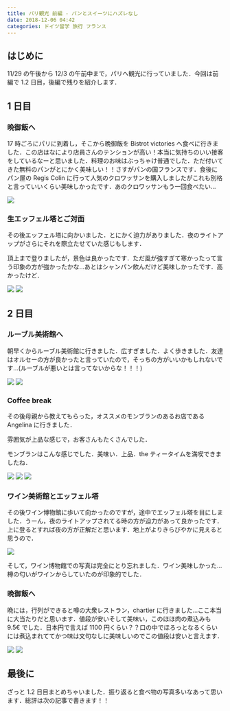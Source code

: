 ```yaml
---
title: パリ観光 前編 - パンとスイーツにハズレなし
date: 2018-12-06 04:42
categories: ドイツ留学 旅行 フランス
---
```


## はじめに

11/29 の午後から 12/3 の午前中まで，パリへ観光に行っていました．今回は前編で 1.2 日目，後編で残りを紹介します．

## 1 日目

### 晩御飯へ

17 時ごろにパリに到着し，そこから晩御飯を Bistrot victories へ食べに行きました．この店はなにより店員さんのテンションが高い！本当に気持ちのいい接客をしているなーと思いました．料理のお味はぶっちゃけ普通でした．ただ付いてきた無料のパンがとにかく美味しい！！さすがパンの国フランスです．食後にパン屋の Regis Colin に行って人気のクロワッサンを購入しましたがこれも別格と言っていいくらい美味しかったです．あのクロワッサンもう一回食べたい…

<img src="/posts/20181206_arrive_at_paris_part1/steak.jpg">

### 生エッフェル塔とご対面

その後エッフェル塔に向かいました．とにかく迫力がありました．夜のライトアップがさらにそれを際立たせていた感じもします．

頂上まで登りましたが，景色は良かったです．ただ風が強すぎて寒かったって言う印象の方が強かったかな…あとはシャンパン飲んだけど美味しかったです．高かったけど．

<img src="/posts/20181206_arrive_at_paris_part1/eiffel_1.jpg">
<img src="/posts/20181206_arrive_at_paris_part1/eiffel_2.jpg">

## 2 日目

### ルーブル美術館へ

朝早くからルーブル美術館に行きました．広すぎました．よく歩きました．友達はオルセーの方が良かったと言っていたので，そっちの方がいいかもしれないです…(ルーブルが悪いとは言ってないからな！！！)

<img src="/posts/20181206_arrive_at_paris_part1/louvre_1.jpg">
<img src="/posts/20181206_arrive_at_paris_part1/louvre_2.jpg">

### Coffee break

その後母親から教えてもらった，オススメのモンブランのあるお店である Angelina に行きました．

雰囲気が上品な感じで，お客さんもたくさんでした．

モンブランはこんな感じでした．美味い．上品．the ティータイムを満喫できましたね．

<img src="/posts/20181206_arrive_at_paris_part1/angelina_1.jpg">
<img src="/posts/20181206_arrive_at_paris_part1/angelina_2.jpg">
<img src="/posts/20181206_arrive_at_paris_part1/angelina_3.jpg">

### ワイン美術館とエッフェル塔

その後ワイン博物館に歩いて向かったのですが，途中でエッフェル塔を目にしました．うーん，夜のライトアップされてる時の方が迫力があって良かったです．上に登るとすれば夜の方が正解だと思います．地上がよりきらびやかに見えると思うので．

<img src="/posts/20181206_arrive_at_paris_part1/eiffel_3.jpg">

そして，ワイン博物館での写真は完全にとり忘れました．ワイン美味しかった…樽の匂いがワインからしていたのが印象的でした．

### 晩御飯へ

晩には，行列ができると噂の大衆レストラン，chartier に行きました…ここ本当に大当たりだと思います．値段が安いそして美味い，このほほ肉の煮込みも 9.5€ でした．日本円で言えば 1100 円くらい？？口の中でほろっとなるくらいには煮込まれててかつ味は文句なしに美味しいのでこの値段は安いと言えます．

<img src="/posts/20181206_arrive_at_paris_part1/chartier_1.jpg">
<img src="/posts/20181206_arrive_at_paris_part1/chartier_2.jpg">

## 最後に

ざっと 1.2 日目まとめちゃいました．振り返ると食べ物の写真多いなあって思います．総評は次の記事で書きます！！
